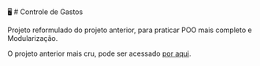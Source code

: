 🖥️ # Controle de Gastos

Projeto reformulado do projeto anterior, para praticar POO mais completo e Modularização.

O projeto anterior mais cru, pode ser acessado [por aqui](https://github.com/Lenickts/tabelaControledeGastos).
